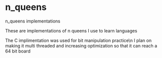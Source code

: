 # n_queens
n_queens implementations

These are implementations of n queens I use to learn languages

The C implimentation was used for bit manipulation practice\n
  I plan on making it multi threaded and increasing optimization so that it can reach a 64 bit board
